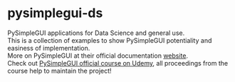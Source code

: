# pysimplegui-ds
PySimpleGUI applications for Data Science and general use.  
This is a collection of examples to show PySimpleGUI potentiality and easiness of implementation.  
More on PySimpleGUI at their official documentation [website](https://pysimplegui.readthedocs.io/).  
Check out [PySimpleGUI official course on Udemy](https://www.udemy.com/course/pysimplegui/), all proceedings from the course help to maintain the project!  
